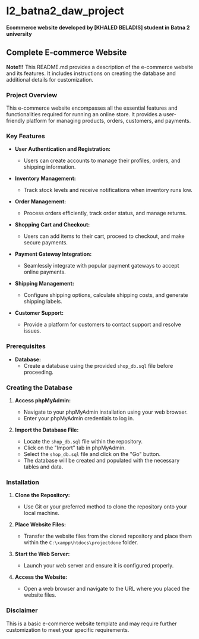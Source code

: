 # l2_batna2_daw_project
**Ecommerce website developed by [KHALED BELADIS] student in Batna 2 university**

## Complete E-commerce Website

**Note!!!** This README.md provides a description of the e-commerce website and its features. It includes instructions on creating the database and additional details for customization.

### Project Overview

This e-commerce website encompasses all the essential features and functionalities required for running an online store. It provides a user-friendly platform for managing products, orders, customers, and payments.

### Key Features

* **User Authentication and Registration:**
    * Users can create accounts to manage their profiles, orders, and shipping information.

* **Inventory Management:**
    * Track stock levels and receive notifications when inventory runs low.

* **Order Management:**
    * Process orders efficiently, track order status, and manage returns.

* **Shopping Cart and Checkout:**
    * Users can add items to their cart, proceed to checkout, and make secure payments.

* **Payment Gateway Integration:**
    * Seamlessly integrate with popular payment gateways to accept online payments.

* **Shipping Management:**
    * Configure shipping options, calculate shipping costs, and generate shipping labels.

* **Customer Support:**
    * Provide a platform for customers to contact support and resolve issues.

### Prerequisites

- **Database:**
    - Create a database using the provided `shop_db.sql` file before proceeding.

### Creating the Database

1. **Access phpMyAdmin:**
    - Navigate to your phpMyAdmin installation using your web browser.
    - Enter your phpMyAdmin credentials to log in.

2. **Import the Database File:**
    - Locate the `shop_db.sql` file within the repository.
    - Click on the "Import" tab in phpMyAdmin.
    - Select the `shop_db.sql` file and click on the "Go" button.
    - The database will be created and populated with the necessary tables and data.

### Installation

1. **Clone the Repository:**
    - Use Git or your preferred method to clone the repository onto your local machine.

2. **Place Website Files:**
    - Transfer the website files from the cloned repository and place them within the `C:\xampp\htdocs\projectdone` folder.

3. **Start the Web Server:**
    - Launch your web server and ensure it is configured properly.

4. **Access the Website:**
    - Open a web browser and navigate to the URL where you placed the website files.

### Disclaimer

This is a basic e-commerce website template and may require further customization to meet your specific requirements.
